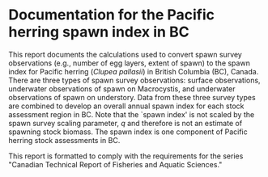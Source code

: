 # Documentation for the Pacific herring spawn index in BC

This report documents the calculations used to convert spawn survey observations (e.g., number of egg layers, extent of spawn) to the spawn index for Pacific herring (*Clupea pallasii*) in British Columbia (BC), Canada.
There are three types of spawn survey observations: surface observations, underwater observations of spawn on Macrocystis, and underwater observations of spawn on understory.
Data from these three survey types are combined to develop an overall annual spawn index for each stock assessment region in BC.
Note that the `spawn index' is not scaled by the spawn survey scaling parameter, $q$ and therefore is not an estimate of spawning stock biomass.
The spawn index is one component of Pacific herring stock assessments in BC.

This report is formatted to comply with the requirements for the series "Canadian Technical Report of Fisheries and Aquatic Sciences."
